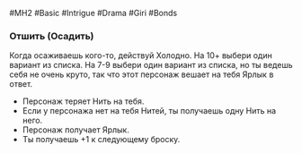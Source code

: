 #MH2 #Basic #Intrigue #Drama #Giri #Bonds

### **Отшить (Осадить)** 

Когда осаживаешь кого-то, действуй Холодно. На 10+ выбери один вариант из списка. 
На 7-9 выбери один вариант из списка, но ты ведешь себя не очень круто, так что этот персонаж вешает на тебя Ярлык в ответ. 
- Персонаж теряет Нить на тебя. 
- Если у персонажа нет на тебя Нитей, ты получаешь одну Нить на него. 
- Персонаж получает Ярлык. 
- Ты получаешь +1 к следующему броску.
